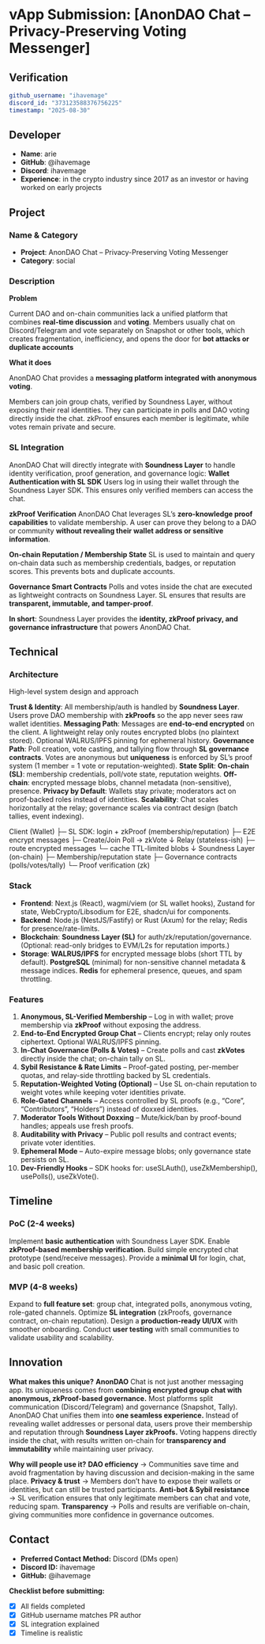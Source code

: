 # vApp Submission: [AnonDAO Chat – Privacy-Preserving Voting Messenger]

## Verification
```yaml
github_username: "ihavemage"
discord_id: "373123588376756225"
timestamp: "2025-08-30"
```

## Developer
- **Name**: arie
- **GitHub**: @ihavemage
- **Discord**: ihavemage
- **Experience**: in the crypto industry since 2017 as an investor or having worked on early projects

## Project

### Name & Category
- **Project**: AnonDAO Chat – Privacy-Preserving Voting Messenger
- **Category**: social

### Description
**Problem**

Current DAO and on-chain communities lack a unified platform that combines **real-time discussion** and **voting**.
Members usually chat on Discord/Telegram and vote separately on Snapshot or other tools, which creates fragmentation, inefficiency, and opens the door for **bot attacks or duplicate accounts**

**What it does**

AnonDAO Chat provides a **messaging platform integrated with anonymous voting**.

Members can join group chats, verified by Soundness Layer, without exposing their real identities.
They can participate in polls and DAO voting directly inside the chat.
zkProof ensures each member is legitimate, while votes remain private and secure.

### SL Integration  
AnonDAO Chat will directly integrate with **Soundness Layer** to handle identity verification, proof generation, and governance logic:
**Wallet Authentication with SL SDK**
Users log in using their wallet through the Soundness Layer SDK. This ensures only verified members can access the chat.

**zkProof Verification**
AnonDAO Chat leverages SL’s **zero-knowledge proof capabilities** to validate membership. A user can prove they belong to a DAO or community **without revealing their wallet address or sensitive information**.

**On-chain Reputation / Membership State**
SL is used to maintain and query on-chain data such as membership credentials, badges, or reputation scores. This prevents bots and duplicate accounts.

**Governance Smart Contracts**
Polls and votes inside the chat are executed as lightweight contracts on Soundness Layer. SL ensures that results are **transparent, immutable, and tamper-proof**.

**In short**: Soundness Layer provides the **identity, zkProof privacy, and governance infrastructure** that powers AnonDAO Chat.

## Technical

### Architecture
High-level system design and approach

 **Trust & Identity**: All membership/auth is handled by **Soundness Layer**. Users prove DAO membership with **zkProofs** so the app never sees raw wallet identities.
 **Messaging Path**: Messages are **end-to-end encrypted** on the client. A lightweight relay only routes encrypted blobs (no plaintext stored). Optional WALRUS/IPFS pinning for ephemeral history.
 **Governance Path**: Poll creation, vote casting, and tallying flow through **SL governance contracts**. Votes are anonymous but **uniqueness** is enforced by SL’s proof system (1 member = 1 vote or reputation-weighted).
 **State Split**:
   **On-chain (SL)**: membership credentials, poll/vote state, reputation weights.
   **Off-chain**: encrypted message blobs, channel metadata (non-sensitive), presence.
 **Privacy by Default**: Wallets stay private; moderators act on proof-backed roles instead of identities.
 **Scalability**: Chat scales horizontally at the relay; governance scales via contract design (batch tallies, event indexing).

Client (Wallet)
   ├─ SL SDK: login + zkProof (membership/reputation)
   ├─ E2E encrypt messages
   ├─ Create/Join Poll → zkVote
   ↓
Relay (stateless-ish)
   ├─ route encrypted messages
   └─ cache TTL-limited blobs
   ↓
Soundness Layer (on-chain)
   ├─ Membership/reputation state
   ├─ Governance contracts (polls/votes/tally)
   └─ Proof verification (zk)

### Stack
- **Frontend**: Next.js (React), wagmi/viem (or SL wallet hooks), Zustand for state, WebCrypto/Libsodium for E2E, shadcn/ui for components.
- **Backend**: Node.js (NestJS/Fastify) or Rust (Axum) for the relay; Redis for presence/rate-limits.
- **Blockchain**: **Soundness Layer (SL)** for auth/zk/reputation/governance. (Optional: read-only bridges to EVM/L2s for reputation imports.)
- **Storage**: 
    **WALRUS/IPFS** for encrypted message blobs (short TTL by default).
    **PostgreSQL** (minimal) for non-sensitive channel metadata & message indices.
    **Redis** for ephemeral presence, queues, and spam throttling.

### Features
1. **Anonymous, SL-Verified Membership** – Log in with wallet; prove membership via **zkProof** without exposing the address.
2. **End-to-End Encrypted Group Chat** – Clients encrypt; relay only routes ciphertext. Optional WALRUS/IPFS pinning.
3. **In-Chat Governance (Polls & Votes)** – Create polls and cast **zkVotes** directly inside the chat; on-chain tally on SL.
4. **Sybil Resistance & Rate Limits** – Proof-gated posting, per-member quotas, and relay-side throttling backed by SL credentials.
5. **Reputation-Weighted Voting (Optional)** – Use SL on-chain reputation to weight votes while keeping voter identities private.
6. **Role-Gated Channels** – Access controlled by SL proofs (e.g., “Core”, “Contributors”, “Holders”) instead of doxxed identities.
7. **Moderator Tools Without Doxxing** – Mute/kick/ban by proof-bound handles; appeals use fresh proofs.
8. **Auditability with Privacy** – Public poll results and contract events; private voter identities.
9. **Ephemeral Mode** – Auto-expire message blobs; only governance state persists on SL.
10. **Dev-Friendly Hooks** – SDK hooks for: useSLAuth(), useZkMembership(), usePolls(), useZkVote().

## Timeline

### PoC (2-4 weeks)
Implement **basic authentication** with Soundness Layer SDK.
Enable **zkProof-based membership verification.**
Build simple encrypted chat prototype (send/receive messages).
Provide a **minimal UI** for login, chat, and basic poll creation.

### MVP (4-8 weeks)  
Expand to **full feature set**: group chat, integrated polls, anonymous voting, role-gated channels.
Optimize **SL integration** (zkProofs, governance contract, on-chain reputation).
Design a **production-ready UI/UX** with smoother onboarding.
Conduct **user testing** with small communities to validate usability and scalability.

## Innovation
**What makes this unique?**
  **AnonDAO** Chat is not just another messaging app. Its uniqueness comes from **combining encrypted group chat with anonymous, zkProof-based governance.**
  Most platforms split communication (Discord/Telegram) and governance (Snapshot, Tally). AnonDAO Chat unifies them into **one seamless experience.**
  Instead of revealing wallet addresses or personal data, users prove their membership and reputation through **Soundness Layer zkProofs.**
  Voting happens directly inside the chat, with results written on-chain for **transparency and immutability** while maintaining user privacy.

**Why will people use it?**
  **DAO efficiency** → Communities save time and avoid fragmentation by having discussion and decision-making in the same place.
  **Privacy & trust** → Members don’t have to expose their wallets or identities, but can still be trusted participants.
  **Anti-bot & Sybil resistance** → SL verification ensures that only legitimate members can chat and vote, reducing spam.
  **Transparency** → Polls and results are verifiable on-chain, giving communities more confidence in governance outcomes.


## Contact

- **Preferred Contact Method:** Discord (DMs open)
- **Discord ID:** ihavemage
- **GitHub:** @ihavemage


**Checklist before submitting:**
- [x] All fields completed
- [x] GitHub username matches PR author  
- [x] SL integration explained
- [x] Timeline is realistic
